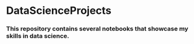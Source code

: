 # DataScienceProjects
### This repository contains several notebooks that showcase my skills in data science.
